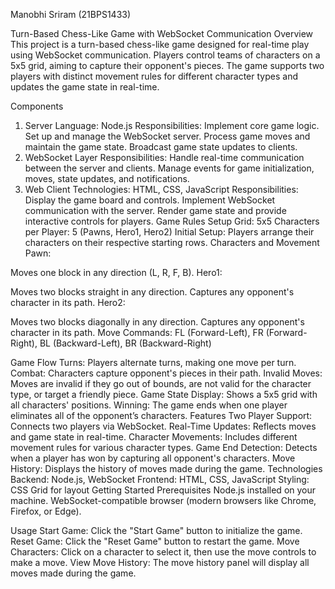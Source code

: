 Manobhi Sriram (21BPS1433)



Turn-Based Chess-Like Game with WebSocket Communication
Overview
This project is a turn-based chess-like game designed for real-time play using WebSocket communication. Players control teams of characters on a 5x5 grid, aiming to capture their opponent's pieces. The game supports two players with distinct movement rules for different character types and updates the game state in real-time.

Components
1. Server
Language: Node.js
Responsibilities:
Implement core game logic.
Set up and manage the WebSocket server.
Process game moves and maintain the game state.
Broadcast game state updates to clients.
2. WebSocket Layer
Responsibilities:
Handle real-time communication between the server and clients.
Manage events for game initialization, moves, state updates, and notifications.
3. Web Client
Technologies: HTML, CSS, JavaScript
Responsibilities:
Display the game board and controls.
Implement WebSocket communication with the server.
Render game state and provide interactive controls for players.
Game Rules
Setup
Grid: 5x5
Characters per Player: 5 (Pawns, Hero1, Hero2)
Initial Setup: Players arrange their characters on their respective starting rows.
Characters and Movement
Pawn:

Moves one block in any direction (L, R, F, B).
Hero1:

Moves two blocks straight in any direction.
Captures any opponent's character in its path.
Hero2:

Moves two blocks diagonally in any direction.
Captures any opponent's character in its path.
Move Commands: FL (Forward-Left), FR (Forward-Right), BL (Backward-Left), BR (Backward-Right)

Game Flow
Turns: Players alternate turns, making one move per turn.
Combat: Characters capture opponent's pieces in their path.
Invalid Moves: Moves are invalid if they go out of bounds, are not valid for the character type, or target a friendly piece.
Game State Display: Shows a 5x5 grid with all characters' positions.
Winning: The game ends when one player eliminates all of the opponent’s characters.
Features
Two Player Support: Connects two players via WebSocket.
Real-Time Updates: Reflects moves and game state in real-time.
Character Movements: Includes different movement rules for various character types.
Game End Detection: Detects when a player has won by capturing all opponent's characters.
Move History: Displays the history of moves made during the game.
Technologies
Backend: Node.js, WebSocket
Frontend: HTML, CSS, JavaScript
Styling: CSS Grid for layout
Getting Started
Prerequisites
Node.js installed on your machine.
WebSocket-compatible browser (modern browsers like Chrome, Firefox, or Edge).


Usage
Start Game: Click the "Start Game" button to initialize the game.
Reset Game: Click the "Reset Game" button to restart the game.
Move Characters: Click on a character to select it, then use the move controls to make a move.
View Move History: The move history panel will display all moves made during the game.
